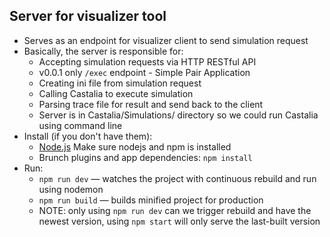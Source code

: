 
## Server for visualizer tool
* Serves as an endpoint for visualizer client to send simulation request
* Basically, the server is responsible for:
  * Accepting simulation requests via HTTP RESTful API 
  * v0.0.1 only `/exec` endpoint - Simple Pair Application
  * Creating ini file from simulation request
  * Calling Castalia to execute simulation
  * Parsing trace file for result and send back to the client
  * Server is in Castalia/Simulations/ directory so we could run Castalia using command line 
* Install (if you don't have them):
    * [Node.js](http://nodejs.org) Make sure nodejs and npm is installed
    * Brunch plugins and app dependencies: `npm install`
* Run:
    * `npm run dev` — watches the project with continuous rebuild and run using nodemon
    * `npm run build` — builds minified project for production
    * NOTE: only using `npm run dev` can we trigger rebuild and have the newest version, 
    using `npm start` will only serve the last-built version

